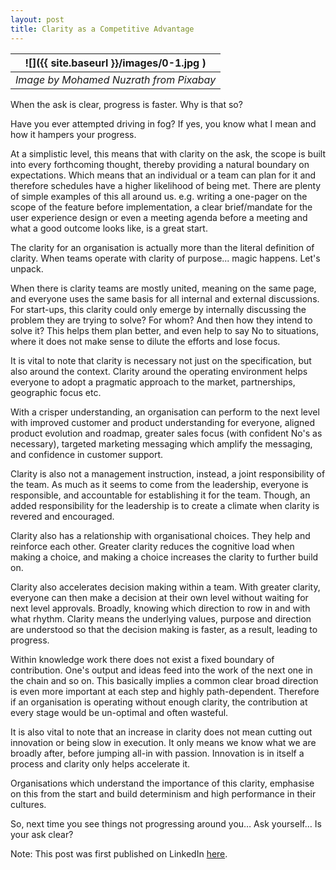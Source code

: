 ```yaml
---
layout: post
title: Clarity as a Competitive Advantage
---
```


| ![]({{ site.baseurl }}/images/0-1.jpg ) |
| :-------------------------------------: |
| _Image by Mohamed Nuzrath from Pixabay_ |

When the ask is clear, progress is faster. Why is that so?

Have you ever attempted driving in fog? If yes, you know what I mean and how it hampers your progress.

At a simplistic level, this means that with clarity on the ask, the scope is built into every forthcoming thought, thereby providing a natural boundary on expectations. Which means that an individual or a team can plan for it and therefore schedules have a higher likelihood of being met. There are plenty of simple examples of this all around us. e.g. writing a one-pager on the scope of the feature before implementation, a clear brief/mandate for the user experience design or even a meeting agenda before a meeting and what a good outcome looks like, is a great start.

The clarity for an organisation is actually more than the literal definition of clarity. When teams operate with clarity of purpose... magic happens. Let's unpack.

When there is clarity teams are mostly united, meaning on the same page, and everyone uses the same basis for all internal and external discussions. For start-ups, this clarity could only emerge by internally discussing the problem they are trying to solve? For whom? And then how they intend to solve it? This helps them plan better, and even help to say No to situations, where it does not make sense to dilute the efforts and lose focus.

It is vital to note that clarity is necessary not just on the specification, but also around the context. Clarity around the operating environment helps everyone to adopt a pragmatic approach to the market, partnerships, geographic focus etc.

With a crisper understanding, an organisation can perform to the next level with improved customer and product understanding for everyone, aligned product evolution and roadmap, greater sales focus (with confident No's as necessary), targeted marketing messaging which amplify the messaging, and confidence in customer support.

Clarity is also not a management instruction, instead, a joint responsibility of the team. As much as it seems to come from the leadership, everyone is responsible, and accountable for establishing it for the team. Though, an added responsibility for the leadership is to create a climate when clarity is revered and encouraged.

Clarity also has a relationship with organisational choices. They help and reinforce each other. Greater clarity reduces the cognitive load when making a choice, and making a choice increases the clarity to further build on.

Clarity also accelerates decision making within a team. With greater clarity, everyone can then make a decision at their own level without waiting for next level approvals. Broadly, knowing which direction to row in and with what rhythm. Clarity means the underlying values, purpose and direction are understood so that the decision making is faster, as a result, leading to progress.

Within knowledge work there does not exist a fixed boundary of contribution. One's output and ideas feed into the work of the next one in the chain and so on. This basically implies a common clear broad direction is even more important at each step and highly path-dependent. Therefore if an organisation is operating without enough clarity, the contribution at every stage would be un-optimal and often wasteful.

It is also vital to note that an increase in clarity does not mean cutting out innovation or being slow in execution. It only means we know what we are broadly after, before jumping all-in with passion. Innovation is in itself a process and clarity only helps accelerate it.

Organisations which understand the importance of this clarity, emphasise on this from the start and build determinism and high performance in their cultures.

So, next time you see things not progressing around you… Ask yourself… Is your ask clear?

Note: This post was first published on LinkedIn [here](https://www.linkedin.com/pulse/clarity-competitive-advantage-mohit-mehta-phd/).
